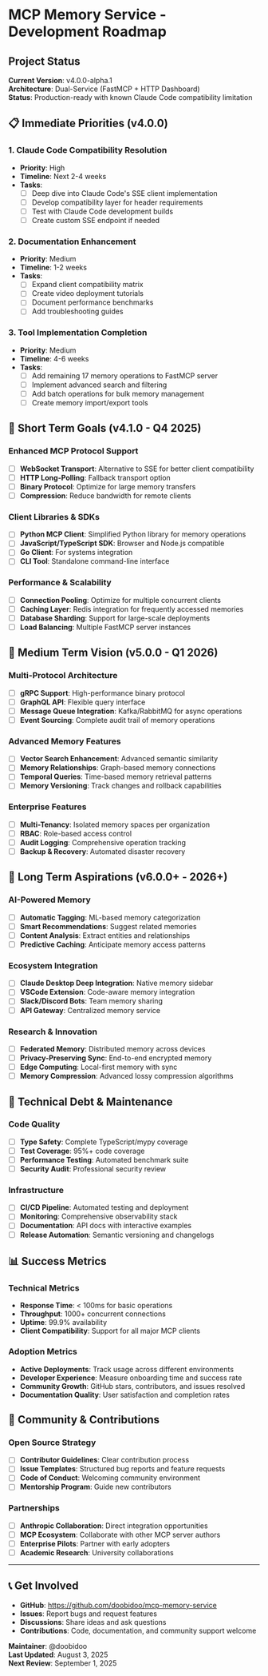 # MCP Memory Service - Development Roadmap

## Project Status

**Current Version**: v4.0.0-alpha.1  
**Architecture**: Dual-Service (FastMCP + HTTP Dashboard)  
**Status**: Production-ready with known Claude Code compatibility limitation

## 📋 Immediate Priorities (v4.0.0)

### 1. Claude Code Compatibility Resolution
- **Priority**: High
- **Timeline**: Next 2-4 weeks
- **Tasks**:
  - [ ] Deep dive into Claude Code's SSE client implementation
  - [ ] Develop compatibility layer for header requirements
  - [ ] Test with Claude Code development builds
  - [ ] Create custom SSE endpoint if needed

### 2. Documentation Enhancement
- **Priority**: Medium
- **Timeline**: 1-2 weeks
- **Tasks**:
  - [ ] Expand client compatibility matrix
  - [ ] Create video deployment tutorials
  - [ ] Document performance benchmarks
  - [ ] Add troubleshooting guides

### 3. Tool Implementation Completion
- **Priority**: Medium
- **Timeline**: 4-6 weeks
- **Tasks**:
  - [ ] Add remaining 17 memory operations to FastMCP server
  - [ ] Implement advanced search and filtering
  - [ ] Add batch operations for bulk memory management
  - [ ] Create memory import/export tools

## 🚀 Short Term Goals (v4.1.0 - Q4 2025)

### Enhanced MCP Protocol Support
- [ ] **WebSocket Transport**: Alternative to SSE for better client compatibility
- [ ] **HTTP Long-Polling**: Fallback transport option
- [ ] **Binary Protocol**: Optimize for large memory transfers
- [ ] **Compression**: Reduce bandwidth for remote clients

### Client Libraries & SDKs
- [ ] **Python MCP Client**: Simplified Python library for memory operations
- [ ] **JavaScript/TypeScript SDK**: Browser and Node.js compatible
- [ ] **Go Client**: For systems integration
- [ ] **CLI Tool**: Standalone command-line interface

### Performance & Scalability
- [ ] **Connection Pooling**: Optimize for multiple concurrent clients
- [ ] **Caching Layer**: Redis integration for frequently accessed memories
- [ ] **Database Sharding**: Support for large-scale deployments
- [ ] **Load Balancing**: Multiple FastMCP server instances

## 🎯 Medium Term Vision (v5.0.0 - Q1 2026)

### Multi-Protocol Architecture
- [ ] **gRPC Support**: High-performance binary protocol
- [ ] **GraphQL API**: Flexible query interface
- [ ] **Message Queue Integration**: Kafka/RabbitMQ for async operations
- [ ] **Event Sourcing**: Complete audit trail of memory operations

### Advanced Memory Features
- [ ] **Vector Search Enhancement**: Advanced semantic similarity
- [ ] **Memory Relationships**: Graph-based memory connections
- [ ] **Temporal Queries**: Time-based memory retrieval patterns
- [ ] **Memory Versioning**: Track changes and rollback capabilities

### Enterprise Features
- [ ] **Multi-Tenancy**: Isolated memory spaces per organization
- [ ] **RBAC**: Role-based access control
- [ ] **Audit Logging**: Comprehensive operation tracking
- [ ] **Backup & Recovery**: Automated disaster recovery

## 🌟 Long Term Aspirations (v6.0.0+ - 2026+)

### AI-Powered Memory
- [ ] **Automatic Tagging**: ML-based memory categorization
- [ ] **Smart Recommendations**: Suggest related memories
- [ ] **Content Analysis**: Extract entities and relationships
- [ ] **Predictive Caching**: Anticipate memory access patterns

### Ecosystem Integration
- [ ] **Claude Desktop Deep Integration**: Native memory sidebar
- [ ] **VSCode Extension**: Code-aware memory integration
- [ ] **Slack/Discord Bots**: Team memory sharing
- [ ] **API Gateway**: Centralized memory service

### Research & Innovation
- [ ] **Federated Memory**: Distributed memory across devices
- [ ] **Privacy-Preserving Sync**: End-to-end encrypted memory
- [ ] **Edge Computing**: Local-first memory with sync
- [ ] **Memory Compression**: Advanced lossy compression algorithms

## 🔧 Technical Debt & Maintenance

### Code Quality
- [ ] **Type Safety**: Complete TypeScript/mypy coverage
- [ ] **Test Coverage**: 95%+ code coverage
- [ ] **Performance Testing**: Automated benchmark suite
- [ ] **Security Audit**: Professional security review

### Infrastructure
- [ ] **CI/CD Pipeline**: Automated testing and deployment
- [ ] **Monitoring**: Comprehensive observability stack
- [ ] **Documentation**: API docs with interactive examples
- [ ] **Release Automation**: Semantic versioning and changelogs

## 📊 Success Metrics

### Technical Metrics
- **Response Time**: < 100ms for basic operations
- **Throughput**: 1000+ concurrent connections
- **Uptime**: 99.9% availability
- **Client Compatibility**: Support for all major MCP clients

### Adoption Metrics
- **Active Deployments**: Track usage across different environments
- **Developer Experience**: Measure onboarding time and success rate
- **Community Growth**: GitHub stars, contributors, and issues resolved
- **Documentation Quality**: User satisfaction and completion rates

## 🤝 Community & Contributions

### Open Source Strategy
- [ ] **Contributor Guidelines**: Clear contribution process
- [ ] **Issue Templates**: Structured bug reports and feature requests
- [ ] **Code of Conduct**: Welcoming community environment
- [ ] **Mentorship Program**: Guide new contributors

### Partnerships
- [ ] **Anthropic Collaboration**: Direct integration opportunities
- [ ] **MCP Ecosystem**: Collaborate with other MCP server authors
- [ ] **Enterprise Pilots**: Partner with early adopters
- [ ] **Academic Research**: University collaborations

---

## 📞 Get Involved

- **GitHub**: https://github.com/doobidoo/mcp-memory-service
- **Issues**: Report bugs and request features
- **Discussions**: Share ideas and ask questions
- **Contributions**: Code, documentation, and community support welcome

**Maintainer**: @doobidoo  
**Last Updated**: August 3, 2025  
**Next Review**: September 1, 2025